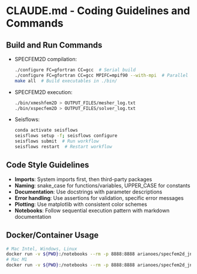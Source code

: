 # CLAUDE.md - Coding Guidelines and Commands

## Build and Run Commands
- SPECFEM2D compilation:
  ```bash
  ./configure FC=gfortran CC=gcc  # Serial build
  ./configure FC=gfortran CC=gcc MPIFC=mpif90 --with-mpi  # Parallel build
  make all  # Build executables in ./bin/
  ```

- SPECFEM2D execution:
  ```bash
  ./bin/xmeshfem2D > OUTPUT_FILES/mesher_log.txt
  ./bin/xspecfem2D > OUTPUT_FILES/solver_log.txt
  ```

- Seisflows:
  ```bash
  conda activate seisflows
  seisflows setup -f; seisflows configure
  seisflows submit  # Run workflow
  seisflows restart  # Restart workflow
  ```

## Code Style Guidelines
- **Imports**: System imports first, then third-party packages
- **Naming**: snake_case for functions/variables, UPPER_CASE for constants
- **Documentation**: Use docstrings with parameter descriptions
- **Error handling**: Use assertions for validation, specific error messages
- **Plotting**: Use matplotlib with consistent color schemes
- **Notebooks**: Follow sequential execution pattern with markdown documentation

## Docker/Container Usage
```bash
# Mac Intel, Windows, Linux
docker run -v ${PWD}:/notebooks --rm -p 8888:8888 arianoes/specfem2d_jn:amd64
# Mac M1
docker run -v ${PWD}:/notebooks --rm -p 8888:8888 arianoes/specfem2d_jn:arm64
```